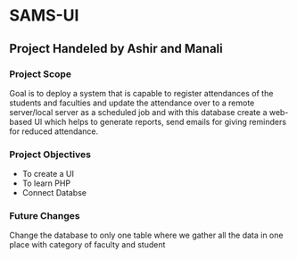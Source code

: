 # SAMS-UI 
## Project Handeled by Ashir and Manali
### Project Scope
Goal is to deploy a system that is capable to register attendances of the
students and faculties and update the attendance over to a remote server/local
server as a scheduled job and with this database create a web-based UI which
helps to generate reports, send emails for giving reminders for reduced
attendance.
### Project Objectives
- To create a UI
- To learn PHP
- Connect Databse

### Future Changes
Change the database to only one table where we gather all the data in one place with category of faculty and student
